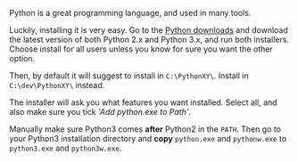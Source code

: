 Python is a great programming language, and used in many tools.

Luckily, installing it is very easy. Go to the [Python downloads](https://www.python.org/downloads/) and download the latest version of both Python 2.x and Python 3.x, and run both installers. Choose install for all users unless you know for sure you want the other option.

Then, by default it will suggest to install in `C:\PythonXY\`. Install in `C:\dev\PythonXY\` instead.

The installer will ask you what features you want installed. Select all, and also make sure you tick _'Add python.exe to Path'_.

Manually make sure Python3 comes __after__ Python2 in the `PATH`. Then go to your Python3 installation directory and __copy__ `python.exe` and `pythonw.exe` to `python3.exe` and `python3w.exe`.